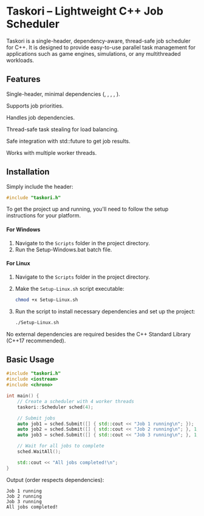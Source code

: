 # Taskori – Lightweight C++ Job Scheduler

Taskori is a single-header, dependency-aware, thread-safe job scheduler for C++. It is designed to provide easy-to-use parallel task management for applications such as game engines, simulations, or any multithreaded workloads.

## Features

Single-header, minimal dependencies (<thread>, <mutex>, <queue>, <atomic>, <future>).

Supports job priorities.

Handles job dependencies.

Thread-safe task stealing for load balancing.

Safe integration with std::future to get job results.

Works with multiple worker threads.

## Installation

Simply include the header:
```cpp
#include "taskori.h"
```

To get the project up and running, you'll need to follow the setup instructions for your platform.

#### For Windows
1. Navigate to the `Scripts` folder in the project directory.
2. Run the Setup-Windows.bat batch file.

#### For Linux

1. Navigate to the `Scripts` folder in the project directory.

2. Make the `Setup-Linux.sh` script executable:
   
   ```bash
   chmod +x Setup-Linux.sh

3. Run the script to install necessary dependencies and set up the project:
   ```bash
   ./Setup-Linux.sh

No external dependencies are required besides the C++ Standard Library (C++17 recommended).

## Basic Usage
```cpp
#include "taskori.h"
#include <iostream>
#include <chrono>

int main() {
    // Create a scheduler with 4 worker threads
    taskori::Scheduler sched(4);

    // Submit jobs
    auto job1 = sched.Submit([] { std::cout << "Job 1 running\n"; });
    auto job2 = sched.Submit([] { std::cout << "Job 2 running\n"; }, 1, {job1}); // dependent on job1
    auto job3 = sched.Submit([] { std::cout << "Job 3 running\n"; }, 1, {job1, job2});

    // Wait for all jobs to complete
    sched.WaitAll();

    std::cout << "All jobs completed!\n";
}
```

Output (order respects dependencies):

```
Job 1 running
Job 2 running
Job 3 running
All jobs completed!
```
